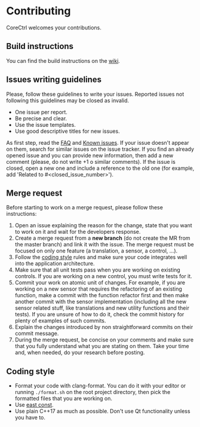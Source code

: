 # Contributing
CoreCtrl welcomes your contributions.

## Build instructions
You can find the build instructions on the [wiki](https://gitlab.com/corectrl/corectrl/wikis/Installation).

## Issues writing guidelines
Please, follow these guidelines to write your issues. Reported issues not following this guidelines may be closed as invalid.

* One issue per report.
* Be precise and clear.
* Use the issue templates.
* Use good descriptive titles for new issues.

As first step, read the [FAQ](https://gitlab.com/corectrl/corectrl/wikis/FAQ) and [Known issues](https://gitlab.com/corectrl/corectrl/wikis/Known-issues). If your issue doesn't appear on them, search for similar issues on the issue tracker. If you find an already opened issue and you can provide new information, then add a new comment (please, do not write +1 o similar comments). If the issue is closed, open a new one and include a reference to the old one (for example, add 'Related to #<closed_issue_number>').

## Merge request
Before starting to work on a merge request, please follow these instructions:

1. Open an issue explaining the reason for the change, state that you want to work on it and wait for the developers response.
2. Create a merge request from a **new branch** (do not create the MR from the master branch) and link it with the issue. The merge request must be focused on only one feature (a translation, a sensor, a control, ...).
3. Follow the [coding style](#coding-style) rules and make sure your code integrates well into the application architecture.
4. Make sure that all unit tests pass when you are working on existing controls. If you are working on a new control, you must write tests for it.
5. Commit your work on atomic unit of changes. For example, if you are working on a new sensor that requires the refactoring of an existing function, make a commit with the function refactor first and then make another commit with the sensor implementation (including all the new sensor related stuff, like translations and new utility functions and their tests). If you are unsure of how to do it, check the commit history for plenty of examples of such commits.
6. Explain the changes introduced by non straightforward commits on their commit message.
7. During the merge request, be concise on your comments and make sure that you fully understand what you are stating on them. Take your time and, when needed, do your research before posting.

## Coding style
* Format your code with clang-format. You can do it with your editor or running `./format.sh` on the root project directory, then pick the formatted files that you are working on.
* Use [east const](https://mariusbancila.ro/blog/2018/11/23/join-the-east-const-revolution/).
* Use plain C++17 as much as possible. Don't use Qt functionality unless you have to.
